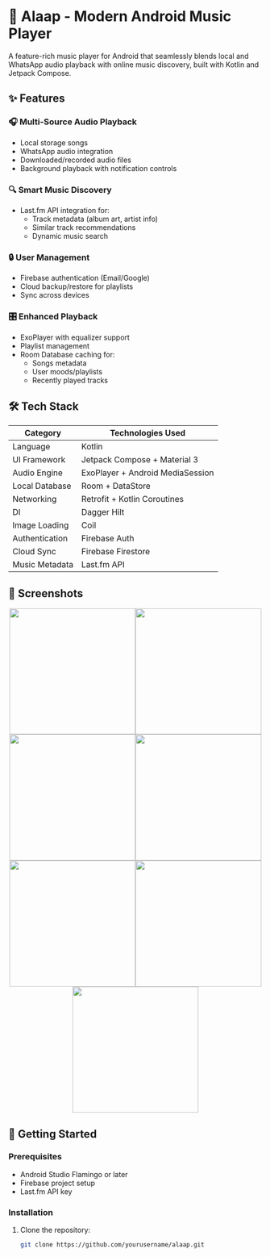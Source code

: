 # 🎵 Alaap - Modern Android Music Player


A feature-rich music player for Android that seamlessly blends local and WhatsApp audio playback with online music discovery, built with Kotlin and Jetpack Compose.

## ✨ Features

### 🎧 Multi-Source Audio Playback
- Local storage songs
- WhatsApp audio integration
- Downloaded/recorded audio files
- Background playback with notification controls

### 🔍 Smart Music Discovery
- Last.fm API integration for:
  - Track metadata (album art, artist info)
  - Similar track recommendations
  - Dynamic music search

### 🔒 User Management
- Firebase authentication (Email/Google)
- Cloud backup/restore for playlists
- Sync across devices

### 🎛️ Enhanced Playback
- ExoPlayer with equalizer support
- Playlist management
- Room Database caching for:
  - Songs metadata
  - User moods/playlists
  - Recently played tracks

## 🛠️ Tech Stack

| Category          | Technologies Used                          |
|-------------------|-------------------------------------------|
| Language          | Kotlin                                    |
| UI Framework      | Jetpack Compose + Material 3              |
| Audio Engine      | ExoPlayer + Android MediaSession          |
| Local Database    | Room + DataStore                          |
| Networking        | Retrofit + Kotlin Coroutines              |
| DI                | Dagger Hilt                               |
| Image Loading     | Coil                                      |
| Authentication    | Firebase Auth                             |
| Cloud Sync        | Firebase Firestore                        |
| Music Metadata    | Last.fm API                               |

## 📸 Screenshots

<p align="center"><img src="https://github.com/user-attachments/assets/f0693caf-1a53-4be4-9c19-8ec4b86c68a7" width="250"/><img src="https://github.com/user-attachments/assets/39ed9142-7d78-4bd1-bd31-5bf108a88b2e" width="250"/>
<img src="https://github.com/user-attachments/assets/e4ea4bbd-9d16-40e4-b756-85bbe844cf22" width="250"/><img src="https://github.com/user-attachments/assets/63a5ed3d-4371-4582-93c1-f94e4601ce2b" width="250"/>
<img src="https://github.com/user-attachments/assets/ea8bebd0-9d56-446e-8e8d-b6c935632650" width="250"/><img src="https://github.com/user-attachments/assets/e04caec6-7793-4a18-ad38-4f3b8997a0a4" width="250"/>
<img src="https://github.com/user-attachments/assets/4965d81c-8660-49f8-b97e-645e7e4628d9" width="250"/></p>
  







## 🚀 Getting Started

### Prerequisites
- Android Studio Flamingo or later
- Firebase project setup
- Last.fm API key

### Installation
1. Clone the repository:
   ```bash
   git clone https://github.com/yourusername/alaap.git
